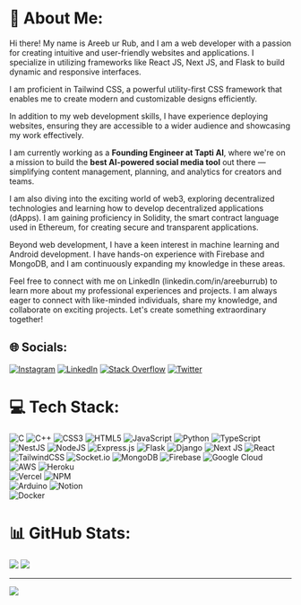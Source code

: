 # 💫 About Me:
Hi there! My name is Areeb ur Rub, and I am a web developer with a passion for creating intuitive and user-friendly websites and applications. I specialize in utilizing frameworks like React JS, Next JS, and Flask to build dynamic and responsive interfaces.

I am proficient in Tailwind CSS, a powerful utility-first CSS framework that enables me to create modern and customizable designs efficiently.

In addition to my web development skills, I have experience deploying websites, ensuring they are accessible to a wider audience and showcasing my work effectively.

I am currently working as a **Founding Engineer at Tapti AI**, where we're on a mission to build the **best AI-powered social media tool** out there — simplifying content management, planning, and analytics for creators and teams.

I am also diving into the exciting world of web3, exploring decentralized technologies and learning how to develop decentralized applications (dApps). I am gaining proficiency in Solidity, the smart contract language used in Ethereum, for creating secure and transparent applications.

Beyond web development, I have a keen interest in machine learning and Android development. I have hands-on experience with Firebase and MongoDB, and I am continuously expanding my knowledge in these areas.

Feel free to connect with me on LinkedIn (linkedin.com/in/areeburrub) to learn more about my professional experiences and projects. I am always eager to connect with like-minded individuals, share my knowledge, and collaborate on exciting projects. Let's create something extraordinary together!

## 🌐 Socials:
[![Instagram](https://img.shields.io/badge/Instagram-%23E4405F.svg?logo=Instagram&logoColor=white)](https://instagram.com/areeb.ur_rub) [![LinkedIn](https://img.shields.io/badge/LinkedIn-%230077B5.svg?logo=linkedin&logoColor=white)](https://linkedin.com/in/areeburrub/) [![Stack Overflow](https://img.shields.io/badge/-Stackoverflow-FE7A16?logo=stack-overflow&logoColor=white)](https://stackoverflow.com/users/13819826/areeb) [![Twitter](https://img.shields.io/badge/Twitter-%231DA1F2.svg?logo=Twitter&logoColor=white)](https://twitter.com/areeburrub)

# 💻 Tech Stack:
![C](https://img.shields.io/badge/c-%2300599C.svg?style=for-the-badge&logo=c&logoColor=white)  ![C++](https://img.shields.io/badge/c++-%2300599C.svg?style=for-the-badge&logo=c%2B%2B&logoColor=white)  ![CSS3](https://img.shields.io/badge/css3-%231572B6.svg?style=for-the-badge&logo=css3&logoColor=white)  ![HTML5](https://img.shields.io/badge/html5-%23E34F26.svg?style=for-the-badge&logo=html5&logoColor=white)  ![JavaScript](https://img.shields.io/badge/javascript-%23323330.svg?style=for-the-badge&logo=javascript&logoColor=%23F7DF1E)  ![Python](https://img.shields.io/badge/python-3670A0?style=for-the-badge&logo=python&logoColor=ffdd54)  ![TypeScript](https://img.shields.io/badge/typescript-%23007ACC.svg?style=for-the-badge&logo=typescript&logoColor=white)  ![NestJS](https://img.shields.io/badge/nestjs-%23E0234E.svg?style=for-the-badge&logo=nestjs&logoColor=white)  ![NodeJS](https://img.shields.io/badge/node.js-6DA55F?style=for-the-badge&logo=node.js&logoColor=white)  ![Express.js](https://img.shields.io/badge/express.js-%23404d59.svg?style=for-the-badge&logo=express&logoColor=%2361DAFB)  ![Flask](https://img.shields.io/badge/flask-%23000.svg?style=for-the-badge&logo=flask&logoColor=white)  ![Django](https://img.shields.io/badge/django-%23092E20.svg?style=for-the-badge&logo=django&logoColor=white)  ![Next JS](https://img.shields.io/badge/Next-black?style=for-the-badge&logo=next.js&logoColor=white)  ![React](https://img.shields.io/badge/react-%2320232a.svg?style=for-the-badge&logo=react&logoColor=%2361DAFB)  ![TailwindCSS](https://img.shields.io/badge/tailwindcss-%2338B2AC.svg?style=for-the-badge&logo=tailwind-css&logoColor=white)  ![Socket.io](https://img.shields.io/badge/Socket.io-black?style=for-the-badge&logo=socket.io&badgeColor=010101)  ![MongoDB](https://img.shields.io/badge/MongoDB-%234ea94b.svg?style=for-the-badge&logo=mongodb&logoColor=white)  ![Firebase](https://img.shields.io/badge/firebase-%23039BE5.svg?style=for-the-badge&logo=firebase)  ![Google Cloud](https://img.shields.io/badge/Google%20Cloud-%234285F4.svg?style=for-the-badge&logo=google-cloud&logoColor=white)  
![AWS](https://img.shields.io/badge/AWS-%23FF9900.svg?style=for-the-badge&logo=amazon-aws&logoColor=white)  ![Heroku](https://img.shields.io/badge/heroku-%23430098.svg?style=for-the-badge&logo=heroku&logoColor=white)  
![Vercel](https://img.shields.io/badge/vercel-%23000000.svg?style=for-the-badge&logo=vercel&logoColor=white)  ![NPM](https://img.shields.io/badge/NPM-%23000000.svg?style=for-the-badge&logo=npm&logoColor=white)  
![Arduino](https://img.shields.io/badge/-Arduino-00979D?style=for-the-badge&logo=Arduino&logoColor=white)  ![Notion](https://img.shields.io/badge/Notion-%23000000.svg?style=for-the-badge&logo=notion&logoColor=white)  
![Docker](https://img.shields.io/badge/docker-%230db7ed.svg?style=for-the-badge&logo=docker&logoColor=white)

# 📊 GitHub Stats:
![](https://github-readme-streak-stats.herokuapp.com/?user=areeburrub&theme=dark&hide_border=false) 
![](https://github-readme-stats.vercel.app/api/top-langs/?username=areeburrub&theme=dark&hide_border=false&include_all_commits=true&count_private=true&layout=compact)

---
[![](https://visitcount.itsvg.in/api?id=areeburrub&icon=0&color=0)](https://visitcount.itsvg.in)
